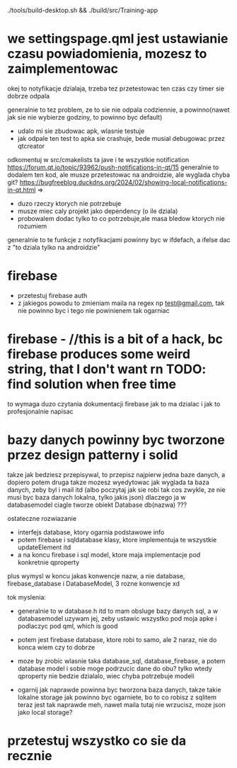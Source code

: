 
./tools/build-desktop.sh && ./build/src/Training-app


# we settingspage.qml jest ustawianie czasu powiadomienia, mozesz to zaimplementowac
okej to notyfikacje dzialaja, trzeba tez przetestowac ten czas czy timer sie dobrze odpala

generalnie to tez problem, ze to sie nie odpala codziennie, a powinno(nawet jak sie nie wybierze godziny, to powinno byc default)


- udalo mi sie zbudowac apk, wlasnie testuje
- jak odpale ten test to apka sie crashuje, bede musial debugowac przez qtcreator



odkomentuj w src/cmakelists ta jave i te wszystkie notification
https://forum.qt.io/topic/93962/push-notifications-in-qt/15
generalnie to dodalem ten kod, ale musze przetestowac na androidzie, ale wyglada chyba git?
https://bugfreeblog.duckdns.org/2024/02/showing-local-notifications-in-qt.html =>
- duzo rzeczy ktorych nie potrzebuje
- musze miec caly projekt jako dependency (o ile dziala)
- probowalem dodac tylko to co potrzebuje,ale masa bledow ktorych nie rozumiem



generalnie to te funkcje z notyfikacjami powinny byc w ifdefach, a ifelse dac z "to dziala tylko na androidzie"

# firebase
- przetestuj firebase auth
- z jakiegos powodu to zmieniam maila na regex np test@gmail.com, tak nie powinno byc i tego nie powinienem tak ogarniac


# firebase - //this is a bit of a hack, bc firebase produces some weird string, that I don't want rn TODO: find solution when free time
to wymaga duzo czytania dokumentacji firebase jak to ma dzialac i jak to profesjonalnie napisac


# bazy danych powinny byc tworzone przez design patterny i solid
takze jak bedziesz przepisywal, to przepisz najpierw jedna baze danych, a dopiero potem druga
takze mozesz wyedytowac jak wyglada ta baza danych, zeby byl i mail itd (albo poczytaj jak sie robi tak cos zwykle, ze nie musi byc baza danych lokalna, tylko jakis json) 
dlaczego ja w databasemodel ciagle tworze obiekt Database db(nazwa) ???

ostateczne rozwiazanie
- interfejs database, ktory ogarnia podstawowe info
- potem firebase i sqldatabase klasy, ktore implementuja te wszystkie updateElement itd
- a na koncu firebase i sql model, ktore maja implementacje pod konkretnie qproperty

plus wymysl w koncu jakas konwencje nazw, a nie database, firebase_database i DatabaseModel, 3 rozne konwencje xd


tok myslenia:
- generalnie to w database.h itd to mam obsluge bazy danych sql, a w databasemodel uzywam jej, zeby ustawic wszystko pod moja apke i podlaczyc pod qml, which is good
- potem jest firebase database, ktore robi to samo, ale 2 naraz, nie do konca wiem czy to dobrze
- moze by zrobic wlasnie taka database_sql, database_firebase, a potem database model i sobie moge podrzucic dane do obu? tylko wtedy qproperty nie bedzie dzialalo, wiec chyba potrzebuje modeli


-  ogarnij jak naprawde powinna byc tworzona baza danych, takze takie lokalne storage jak powinno byc ogarniete, bo to co robisz z sqlitem teraz jest tak naprawde meh, nawet maila tutaj nie wrzucisz, moze json jako local storage?




# przetestuj wszystko co sie da recznie